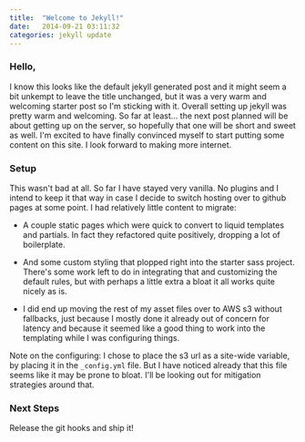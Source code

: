 ```yaml
---
title:  "Welcome to Jekyll!"
date:   2014-09-21 03:11:32
categories: jekyll update
---
```


### Hello,

I know this looks like the default jekyll generated post and it might seem a 
bit unkempt to leave the title unchanged, but it was a very warm and welcoming
starter post so I'm sticking with it. Overall setting up jekyll was pretty
warm and welcoming. So far at least... the next post planned will be about
getting up on the server, so hopefully that one will be short and sweet as
well. I'm excited to have finally convinced myself to start putting some
content on this site. I look forward to making more internet.

### Setup

This wasn't bad at all. So far I have stayed very vanilla. No plugins and I
intend to keep it that way in case I decide to switch hosting over to
github pages at some point. I had relatively little content to migrate:

- A couple static pages which were quick to convert to liquid templates and
partials. In fact they refactored quite positively, dropping a lot of 
boilerplate.

- And some custom styling that plopped right into the starter sass project.
There's some work left to do in integrating that and customizing the default
rules, but with perhaps a little extra a bloat it all works quite nicely as is.

- I did end up moving the rest of my asset files over to AWS s3 without
fallbacks, just because I mostly done it already out of concern for latency
and because it seemed like a good thing to work into the templating while I
was configuring things.

Note on the configuring: I chose to place the s3 url as a site-wide variable,
by placing it in the `_config.yml` file. But I have noticed already that this
file seems like it may be prone to bloat. I'll be looking out for mitigation
strategies around that.

### Next Steps

Release the git hooks and ship it!
